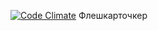 [![Code Climate](https://codeclimate.com/repos/54e0b6cf6956805465001f08/badges/7f72a85ccd962bd080b5/gpa.svg)](https://codeclimate.com/repos/54e0b6cf6956805465001f08/feed)
Флешкарточкер
